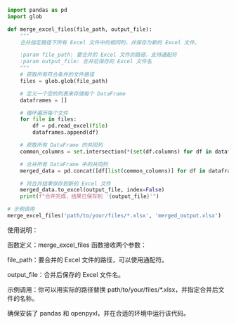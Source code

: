 ```python
import pandas as pd
import glob

def merge_excel_files(file_path, output_file):
    """
    合并指定路径下所有 Excel 文件中的相同列，并保存为新的 Excel 文件。

    :param file_path: 要合并的 Excel 文件的路径，支持通配符
    :param output_file: 合并后保存的 Excel 文件名
    """
    # 获取所有符合条件的文件路径
    files = glob.glob(file_path)

    # 定义一个空的列表来存储每个 DataFrame
    dataframes = []

    # 循环遍历每个文件
    for file in files:
        df = pd.read_excel(file)
        dataframes.append(df)

    # 获取所有 DataFrame 的共同列
    common_columns = set.intersection(*(set(df.columns) for df in dataframes))

    # 合并所有 DataFrame 中的共同列
    merged_data = pd.concat([df[list(common_columns)] for df in dataframes], ignore_index=True)

    # 将合并结果保存到新的 Excel 文件
    merged_data.to_excel(output_file, index=False)
    print(f"合并完成，结果已保存到 '{output_file}'")

# 示例调用
merge_excel_files('path/to/your/files/*.xlsx', 'merged_output.xlsx')

```

使用说明：

函数定义：merge_excel_files 函数接收两个参数：

file_path：要合并的 Excel 文件的路径，可以使用通配符。

output_file：合并后保存的 Excel 文件名。

示例调用：你可以用实际的路径替换 path/to/your/files/*.xlsx，并指定合并后文件的名称。

确保安装了 pandas 和 openpyxl，并在合适的环境中运行该代码。
